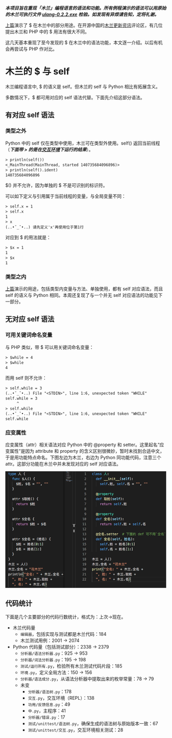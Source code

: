 ***本项目旨在重现「木兰」编程语言的语法和功能。所有例程演示的语法可以用原始的木兰可执行文件  [ulang-0.2.2.exe](https://gitee.com/MulanRevive/bounty/tree/master/%E5%8E%9F%E5%A7%8B%E8%B5%84%E6%96%99/%E5%8F%AF%E6%89%A7%E8%A1%8C%E6%96%87%E4%BB%B6) 检验。如发现有异烦请告知，定将礼谢。***

[上篇](https://zhuanlan.zhihu.com/p/259467288)演示了 $ 在木兰中的部分用途。在开源中国的[木兰更新资讯](https://www.oschina.net/news/118866/mulan-about-highlight)评论区，有几位提出木兰和 PHP 中的 $ 用法有很大不同。

这几天基本重现了至今发现的 $ 在木兰中的语法功能，本文逐一介绍。以后有机会再尝试与 PHP 作对比。

# 木兰的 $ 与 self

木兰编程语言中, $ 的语义是 self。但木兰的 self 与 Python 相比有拓展含义。

多数情况下，$ 都可用对应的 self 语法代替。下面先介绍这部分语法。

## 有对应 self 语法

### 类型之外

Python 中的 self 仅在类型中使用，木兰可在类型外使用。self() 返回当前线程（***下面带 > 的是在[交互环境](https://zhuanlan.zhihu.com/p/245390062)下运行的结果***）。
```
> println(self())
<_MainThread(MainThread, started 140735684096896)>
> println(self().ident)
140735684096896
```
$() 并不允许，因为单独的 $ 不是可识别的标识符。 

可以如下定义与引用属于当前线程的变量，与全局变量不同：
```
> self.x = 1
> self.x
1
> x
(..•˘_˘•..) 请先定义'x'再使用位于第1行
```
对应到 $ 的用法就是：
```
> $x = 1
1
> $x
1
```

### 类型之内

[上篇](https://zhuanlan.zhihu.com/p/259467288)演示的用途，包括类型内变量与方法、单独使用，都有 self 对应语法，而且 self 的语义与 Python 相同。本周还复现了与一个并无 self 对应语法的功能见下一部分。

## 无对应 self 语法

### 可用关键词命名变量

与 PHP 类似，带 $ 可以用关键词命名变量：
```
> $while = 4
> $while
4
```
而用 self 则不允许：
```
> self.while = 3
(..•˘_˘•..) File "<STDIN>", line 1:6, unexpected token "WHILE"
self.while = 3
     ^
> self.while
(..•˘_˘•..) File "<STDIN>", line 1:6, unexpected token "WHILE"
self.while
```

### 应变属性

应变属性（attr）相关语法对应 Python 中的 @property 和 setter。这里起名“应变属性”是因为 attribute 和 property 的含义区别很微妙，暂时未找到合适中文，于是用功能特点命名。下图左边为木兰，右边为 Python 同功能代码，注意三个 attr。这部分功能在木兰中并未发现对应的 self 对应语法。

![](截图/2020-10-01_应变属性.png)


## 代码统计

下面是几个主要部分的代码行数统计，格式为：上次->现在。

- 木兰代码量
  - `编辑器`，包括实现与测试都是木兰代码：184
  - 木兰测试用例：2001 -> 2074
- Python 代码量（包括测试部分）：2338 -> 2379
  - `分析器/语法分析器.py`：925 -> 953
  - `分析器/词法分析器.py`：195 -> 198
  - `测试/运行所有.py`，检验所有木兰测试代码片段：185
  - `环境.py`，定义全局方法：150 -> 156
  - `分析器/语法成分.py`，从语法分析器中提取出来的枚举常量：78 -> 79
  - 未变
    - `分析器/语法树.py`：178
    - `交互.py`，交互环境（REPL）：138
    - `功用/反馈信息.py`：49
    - `中.py`，主程序：41
    - `分析器/错误.py`：17
    - `测试/unittest/语法树.py`，确保生成的语法树与原始版本一致：67
    - `测试/unittest/交互.py`，交互环境相关测试：28
